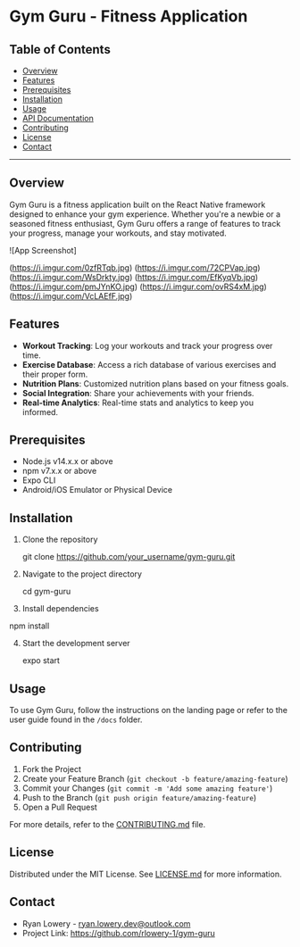 # Gym Guru - Fitness Application

## Table of Contents

- [Overview](#overview)
- [Features](#features)
- [Prerequisites](#prerequisites)
- [Installation](#installation)
- [Usage](#usage)
- [API Documentation](#api-documentation)
- [Contributing](#contributing)
- [License](#license)
- [Contact](#contact)

---

## Overview

Gym Guru is a fitness application built on the React Native framework designed to enhance your gym experience. Whether you're a newbie or a seasoned fitness enthusiast, Gym Guru offers a range of features to track your progress, manage your workouts, and stay motivated.

![App Screenshot]

(https://i.imgur.com/0zfRTqb.jpg)
(https://i.imgur.com/72CPVap.jpg)
(https://i.imgur.com/WsDrkty.jpg)
(https://i.imgur.com/EfKyqVb.jpg)
(https://i.imgur.com/pmJYnKO.jpg)
(https://i.imgur.com/ovRS4xM.jpg)
(https://i.imgur.com/VcLAEfF.jpg)

## Features

- **Workout Tracking**: Log your workouts and track your progress over time.
- **Exercise Database**: Access a rich database of various exercises and their proper form.
- **Nutrition Plans**: Customized nutrition plans based on your fitness goals.
- **Social Integration**: Share your achievements with your friends.
- **Real-time Analytics**: Real-time stats and analytics to keep you informed.

## Prerequisites

- Node.js v14.x.x or above
- npm v7.x.x or above
- Expo CLI
- Android/iOS Emulator or Physical Device

## Installation

1. Clone the repository

   git clone https://github.com/your_username/gym-guru.git
   
2. Navigate to the project directory

     cd gym-guru
   
3. Install dependencies

  npm install

4. Start the development server

   expo start


## Usage

To use Gym Guru, follow the instructions on the landing page or refer to the user guide found in the `/docs` folder.


## Contributing

1. Fork the Project
2. Create your Feature Branch (`git checkout -b feature/amazing-feature`)
3. Commit your Changes (`git commit -m 'Add some amazing feature'`)
4. Push to the Branch (`git push origin feature/amazing-feature`)
5. Open a Pull Request

For more details, refer to the [CONTRIBUTING.md](CONTRIBUTING.md) file.

## License

Distributed under the MIT License. See [LICENSE.md](LICENSE.md) for more information.

## Contact

- Ryan Lowery - ryan.lowery.dev@outlook.com
- Project Link: https://github.com/rlowery-1/gym-guru

